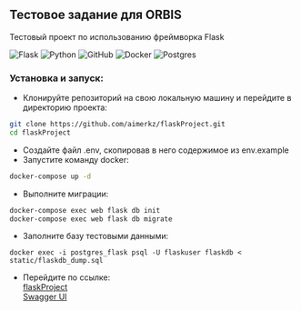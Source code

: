 ## Тестовое задание для ORBIS

Тестовый проект по использованию фреймворка Flask

![Flask](https://img.shields.io/badge/flask-%23000.svg?style=for-the-badge&logo=flask&logoColor=white)
![Python](https://img.shields.io/badge/python-3670A0?style=for-the-badge&logo=python&logoColor=ffdd54)
![GitHub](https://img.shields.io/badge/github-%23121011.svg?style=for-the-badge&logo=github&logoColor=white)
![Docker](https://img.shields.io/badge/docker-%230db7ed.svg?style=for-the-badge&logo=docker&logoColor=white)
![Postgres](https://img.shields.io/badge/postgres-%23316192.svg?style=for-the-badge&logo=postgresql&logoColor=white)

### Установка и запуск:
 - Клонируйте репозиторий на свою локальную машину и перейдите в директорию проекта:
```sh
git clone https://github.com/aimerkz/flaskProject.git
cd flaskProject
```
 - Создайте файл .env, скопировав в него содержимое
из env.example
 - Запустите команду docker:
```sh
docker-compose up -d
```
- Выполните миграции:
```sh
docker-compose exec web flask db init
docker-compose exec web flask db migrate
```
- Заполните базу тестовыми данными:
```
docker exec -i postgres_flask psql -U flaskuser flaskdb < static/flaskdb_dump.sql
```
- Перейдите по ссылке: \
[flaskProject](http://0.0.0.0:5000/api/files/) \
[Swagger UI](http://0.0.0.0:5000/api/swagger/)
